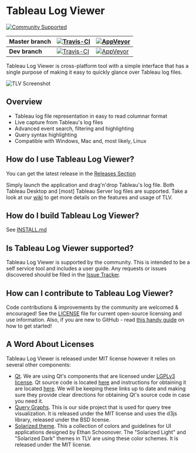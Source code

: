 # Tableau Log Viewer
[![Community Supported](https://img.shields.io/badge/Support%20Level-Community%20Supported-457387.svg)](https://www.tableau.com/support-levels-it-and-developer-tools)

**Master branch** | [![Travis-CI](https://img.shields.io/travis/tableau/tableau-log-viewer/master.svg?label=Linux%20build)](https://travis-ci.org/tableau/tableau-log-viewer) | [![AppVeyor](https://img.shields.io/appveyor/ci/tableau/tableau-log-viewer/master.svg?label=Windows%20build)](https://ci.appveyor.com/project/tableau/tableau-log-viewer/branch/master)
:--|---|---
**Dev branch** | [![Travis-CI](https://img.shields.io/travis/tableau/tableau-log-viewer/dev.svg?label=Linux%20build)](https://travis-ci.org/tableau/tableau-log-viewer) | [![AppVeyor](https://img.shields.io/appveyor/ci/tableau/tableau-log-viewer/dev.svg?label=Windows%20build)](https://ci.appveyor.com/project/tableau/tableau-log-viewer/branch/dev)

Tableau Log Viewer is cross-platform tool with a simple interface that has a single purpose of making it easy to quickly glance over Tableau log files.

![TLV Screenshot](https://cloud.githubusercontent.com/assets/1087437/19377630/b1ca0d56-919c-11e6-9c01-200697c37194.png "TLV running on Windows 10")

Overview
---------------
* Tableau log file representation in easy to read columnar format
* Live capture from Tableau's log files
* Advanced event search, filtering and highlighting
* Query syntax highlighting
* Compatible with Windows, Mac and, most likely, Linux

How do I use Tableau Log Viewer?
---------------
You can get the latest release in the [Releases Section](https://github.com/tableau/tableau-log-viewer/releases)

Simply launch the application and drag'n'drop Tableau's log file. Both Tableau Desktop and [most] Tableau Server log files are supported.
Take a look at our [wiki](https://github.com/tableau/tableau-log-viewer/wiki) to get more details on the features and usage of TLV.

How do I build Tableau Log Viewer?
---------------
See [INSTALL.md](INSTALL.md)

Is Tableau Log Viewer supported?
---------------
Tableau Log Viewer is supported by the community. This is intended to be a self service tool and includes a user guide. Any requests or issues discovered should be filed in the [Issue Tracker](https://github.com/tableau/tableau-log-viewer/issues).

How can I contribute to Tableau Log Viewer?
---------------
Code contributions & improvements by the community are welcomed & encouraged! See the [LICENSE](LICENSE) file for current open-source licensing and use information. Also, if you are new to GitHub - read [this handy guide](https://guides.github.com/activities/contributing-to-open-source/) on how to get started!

A Word About Licenses
---------------
Tableau Log Viewer is released under MIT license however it relies on several other components:
* [Qt](https://www.qt.io/). We are using Qt's components that are licensed under [LGPLv3 license](https://www.qt.io/licensing-comparison/). Qt source code is located [here](http://code.qt.io/cgit/qt/qtbase.git/tree/) and instructions for obtaining it are located [here](https://wiki.qt.io/Building_Qt_5_from_Git#Getting_the_source_code). We will be keeping these links up to date and making sure they provide clear directions for obtaining Qt's source code in case you need it.
* [Query Graphs](https://github.com/tableau/tableau-log-viewer/tree/dev/resources/query-graphs). This is our side project that is used for query tree visualization. It is released under the MIT license and uses the d3js library, released under the BSD license.
* [Solarized theme](https://github.com/altercation/solarized). This a collection of colors and guidelines for UI applications designed by Ethan Schoonover. The "Solarized Light" and "Solarized Dark" themes in TLV are using these color schemes. It is released under the MIT license.
